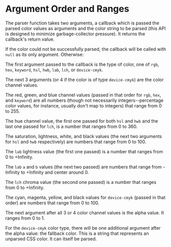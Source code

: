 # Argument Order and Ranges

The parser function takes two arguments, a callback which is passed the parsed
color values as arguments and the color string to be parsed (this API is
designed to minimize garbage-collector pressure). It returns the callback's
return value.

If the color could not be successfully parsed, the callback will be called with
`null` as its only argument. Otherwise:

The first argument passed to the callback is the type of color, one of `rgb`,
`hex`, `keyword`, `hsl`, `hwb`, `lab`, `lch`, or `device-cmyk`.

The next 3 arguments (or 4 if the color is of type `device-cmyk`) are the color
channel values.

The red, green, and blue channel values (passed in that order for `rgb`, `hex`,
and `keyword`) are all numbers (though not necessarily integers--percentage
color values, for instance, usually don't map to integers) that range from 0
to 255.

The hue channel value, the first one passed for both `hsl` and `hwb` and the
last one passed for `lch`, is a number that ranges from 0 to 360.

The saturation, lightness, white, and black values (the next two arguments for
`hsl` and `hwb` respectively) are numbers that range from 0 to 100.

The `lab` lightness value (the first one passed) is a number that ranges from 0
to +Infinity.

The `lab` `a` and `b` values (the next two passed) are numbers that range from
-Infinity to +Infinity and center around 0.

The `lch` chroma value (the second one passed) is a number that ranges from 0 to
+Infinity.

The cyan, magenta, yellow, and black values for `device-cmyk` (passed in that
order) are numbers that range from 0 to 100.

The next argument after all 3 or 4 color channel values is the alpha value. It
ranges from 0 to 1.

For the `device-cmyk` color type, there will be one additional argument after
the alpha value: the fallback color. This is a string that represents an
unparsed CSS color. It can itself be parsed.
